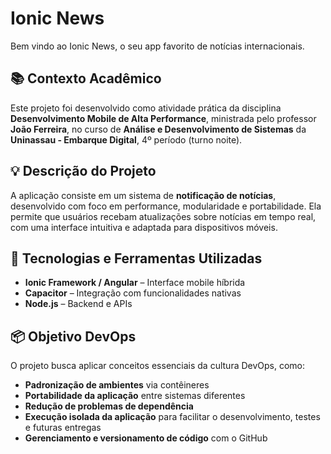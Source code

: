 # Ionic News

Bem vindo ao Ionic News, o seu app favorito de notícias internacionais.

## 📚 Contexto Acadêmico

Este projeto foi desenvolvido como atividade prática da disciplina **Desenvolvimento Mobile de Alta Performance**, ministrada pelo professor **João Ferreira**, no curso de **Análise e Desenvolvimento de Sistemas** da **Uninassau - Embarque Digital**, 4º período (turno noite).

## 💡 Descrição do Projeto

A aplicação consiste em um sistema de **notificação de notícias**, desenvolvido com foco em performance, modularidade e portabilidade. Ela permite que usuários recebam atualizações sobre notícias em tempo real, com uma interface intuitiva e adaptada para dispositivos móveis.

## 🔧 Tecnologias e Ferramentas Utilizadas

- **Ionic Framework / Angular** – Interface mobile híbrida
- **Capacitor** – Integração com funcionalidades nativas
- **Node.js** – Backend e APIs

## 📦 Objetivo DevOps

O projeto busca aplicar conceitos essenciais da cultura DevOps, como:

- **Padronização de ambientes** via contêineres
- **Portabilidade da aplicação** entre sistemas diferentes
- **Redução de problemas de dependência**
- **Execução isolada da aplicação** para facilitar o desenvolvimento, testes e futuras entregas
- **Gerenciamento e versionamento de código** com o GitHub
